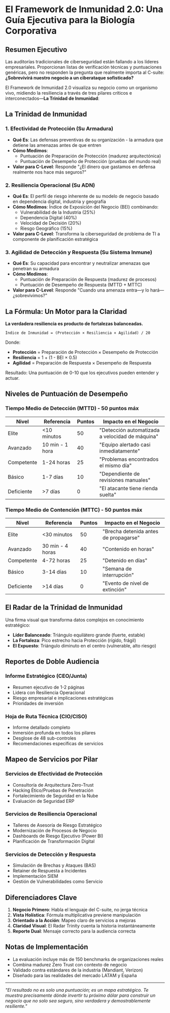 # El Framework de Inmunidad 2.0: Una Guía Ejecutiva para la Biología Corporativa

## Resumen Ejecutivo

Las auditorías tradicionales de ciberseguridad están fallando a los líderes empresariales. Proporcionan listas de verificación técnicas y puntuaciones genéricas, pero no responden la pregunta que realmente importa al C-suite: **¿Sobrevivirá nuestro negocio a un ciberataque sofisticado?**

El Framework de Inmunidad 2.0 visualiza su negocio como un organismo vivo, midiendo la resiliencia a través de tres pilares críticos e interconectados—**La Trinidad de Inmunidad**:

## La Trinidad de Inmunidad

### 1. Efectividad de Protección (Su Armadura)
- **Qué Es**: Las defensas preventivas de su organización - la armadura que detiene las amenazas antes de que entren
- **Cómo Medimos**: 
  - Puntuación de Preparación de Protección (madurez arquitectónica)
  - Puntuación de Desempeño de Protección (pruebas del mundo real)
- **Valor para C-Level**: Responde "¿El dinero que gastamos en defensa realmente nos hace más seguros?"

### 2. Resiliencia Operacional (Su ADN)
- **Qué Es**: El perfil de riesgo inherente de su modelo de negocio basado en dependencia digital, industria y geografía
- **Cómo Medimos**: Índice de Exposición del Negocio (BEI) combinando:
  - Vulnerabilidad de la Industria (25%)
  - Dependencia Digital (40%)
  - Velocidad de Decisión (20%)
  - Riesgo Geográfico (15%)
- **Valor para C-Level**: Transforma la ciberseguridad de problema de TI a componente de planificación estratégica

### 3. Agilidad de Detección y Respuesta (Su Sistema Inmune)
- **Qué Es**: Su capacidad para encontrar y neutralizar amenazas que penetran su armadura
- **Cómo Medimos**:
  - Puntuación de Preparación de Respuesta (madurez de procesos)
  - Puntuación de Desempeño de Respuesta (MTTD + MTTC)
- **Valor para C-Level**: Responde "Cuando una amenaza entra—y lo hará—¿sobrevivimos?"

## La Fórmula: Un Motor para la Claridad

**La verdadera resiliencia es producto de fortalezas balanceadas.**

```
Índice de Inmunidad = (Protección × Resiliencia × Agilidad) / 20
```

Donde:
- **Protección** = Preparación de Protección × Desempeño de Protección
- **Resiliencia** = 1 + (1 - BEI × 0.5)
- **Agilidad** = Preparación de Respuesta × Desempeño de Respuesta

Resultado: Una puntuación de 0-10 que los ejecutivos pueden entender y actuar.

## Niveles de Puntuación de Desempeño

### Tiempo Medio de Detección (MTTD) - 50 puntos máx
| Nivel | Referencia | Puntos | Impacto en el Negocio |
|-------|------------|--------|------------------------|
| Elite | <10 minutos | 50 | "Detección automatizada a velocidad de máquina" |
| Avanzado | 10 min - 1 hora | 40 | "Equipo alertado casi inmediatamente" |
| Competente | 1-24 horas | 25 | "Problemas encontrados el mismo día" |
| Básico | 1-7 días | 10 | "Dependiente de revisiones manuales" |
| Deficiente | >7 días | 0 | "El atacante tiene rienda suelta" |

### Tiempo Medio de Contención (MTTC) - 50 puntos máx
| Nivel | Referencia | Puntos | Impacto en el Negocio |
|-------|------------|--------|------------------------|
| Elite | <30 minutos | 50 | "Brecha detenida antes de propagarse" |
| Avanzado | 30 min - 4 horas | 40 | "Contenido en horas" |
| Competente | 4-72 horas | 25 | "Detenido en días" |
| Básico | 3-14 días | 10 | "Semana de interrupción" |
| Deficiente | >14 días | 0 | "Evento de nivel de extinción" |

## El Radar de la Trinidad de Inmunidad

Una firma visual que transforma datos complejos en conocimiento estratégico:

- **Líder Balanceado**: Triángulo equilátero grande (fuerte, estable)
- **La Fortaleza**: Pico estrecho hacia Protección (rígido, frágil)
- **El Expuesto**: Triángulo diminuto en el centro (vulnerable, alto riesgo)

## Reportes de Doble Audiencia

### Informe Estratégico (CEO/Junta)
- Resumen ejecutivo de 1-2 páginas
- Lidera con Resiliencia Operacional
- Riesgo empresarial e implicaciones estratégicas
- Prioridades de inversión

### Hoja de Ruta Técnica (CIO/CISO)
- Informe detallado completo
- Inmersión profunda en todos los pilares
- Desglose de 48 sub-controles
- Recomendaciones específicas de servicios

## Mapeo de Servicios por Pilar

### Servicios de Efectividad de Protección
- Consultoría de Arquitectura Zero-Trust
- Hacking Ético/Pruebas de Penetración
- Fortalecimiento de Seguridad en la Nube
- Evaluación de Seguridad ERP

### Servicios de Resiliencia Operacional
- Talleres de Asesoría de Riesgo Estratégico
- Modernización de Procesos de Negocio
- Dashboards de Riesgo Ejecutivo (Power BI)
- Planificación de Transformación Digital

### Servicios de Detección y Respuesta
- Simulación de Brechas y Ataques (BAS)
- Retainer de Respuesta a Incidentes
- Implementación SIEM
- Gestión de Vulnerabilidades como Servicio

## Diferenciadores Clave

1. **Negocio Primero**: Habla el lenguaje del C-suite, no jerga técnica
2. **Vista Holística**: Fórmula multiplicativa previene manipulación
3. **Orientado a la Acción**: Mapeo claro de servicios a mejoras
4. **Claridad Visual**: El Radar Trinity cuenta la historia instantáneamente
5. **Reporte Dual**: Mensaje correcto para la audiencia correcta

## Notas de Implementación

- La evaluación incluye más de 150 benchmarks de organizaciones reales
- Combina madurez Zero Trust con contexto de negocio
- Validado contra estándares de la industria (Mandiant, Verizon)
- Diseñado para las realidades del mercado LATAM y España

---

*"El resultado no es solo una puntuación; es un mapa estratégico. Te muestra precisamente dónde invertir tu próximo dólar para construir un negocio que no solo sea seguro, sino verdadera y demostrablemente resiliente."*